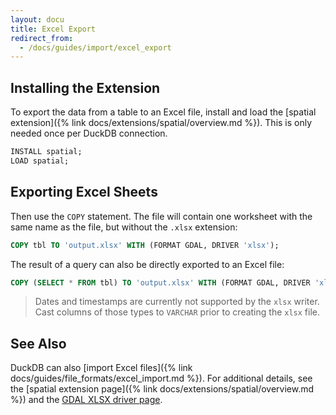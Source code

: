 ```yaml
---
layout: docu
title: Excel Export
redirect_from:
  - /docs/guides/import/excel_export
---
```


## Installing the Extension

To export the data from a table to an Excel file, install and load the [spatial extension]({% link docs/extensions/spatial/overview.md %}).
This is only needed once per DuckDB connection.

```sql
INSTALL spatial;
LOAD spatial;
```

## Exporting Excel Sheets

Then use the `COPY` statement. The file will contain one worksheet with the same name as the file, but without the `.xlsx` extension:

```sql
COPY tbl TO 'output.xlsx' WITH (FORMAT GDAL, DRIVER 'xlsx');
```

The result of a query can also be directly exported to an Excel file:

```sql
COPY (SELECT * FROM tbl) TO 'output.xlsx' WITH (FORMAT GDAL, DRIVER 'xlsx');
```

> Dates and timestamps are currently not supported by the `xlsx` writer.
> Cast columns of those types to `VARCHAR` prior to creating the `xlsx` file.

## See Also

DuckDB can also [import Excel files]({% link docs/guides/file_formats/excel_import.md %}).
For additional details, see the [spatial extension page]({% link docs/extensions/spatial/overview.md %}) and the [GDAL XLSX driver page](https://gdal.org/drivers/vector/xlsx.html).
